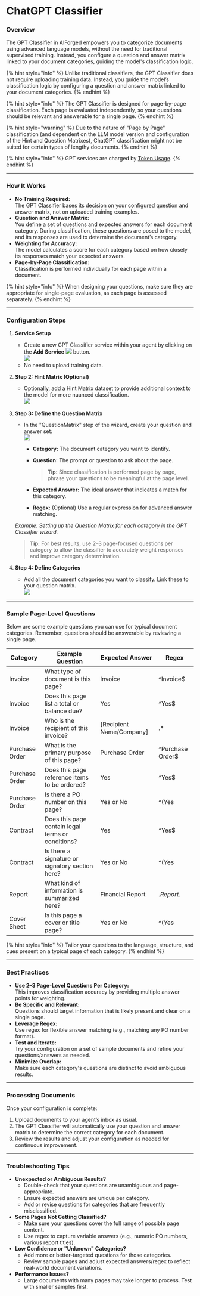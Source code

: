 # ChatGPT Classifier

### Overview

The GPT Classifier in AIForged empowers you to categorize documents using advanced language models, without the need for traditional supervised training. Instead, you configure a question and answer matrix linked to your document categories, guiding the model's classification logic.

{% hint style="info" %}
Unlike traditional classifiers, the GPT Classifier does not require uploading training data. Instead, you guide the model’s classification logic by configuring a question and answer matrix linked to your document categories.
{% endhint %}

{% hint style="info" %}
The GPT Classifier is designed for page-by-page classification. Each page is evaluated independently, so your questions should be relevant and answerable for a single page.
{% endhint %}

{% hint style="warning" %}
Due to the nature of "Page by Page" classification (and dependent on the LLM model version and configuration of the Hint and Question Matrixes), ChatGPT classification might not be suited for certain types of lengthy documents.
{% endhint %}

{% hint style="info" %}
GPT services are charged by [Token Usage](https://platform.openai.com/tokenizer).
{% endhint %}

***

### How It Works

* **No Training Required:**\
  The GPT Classifier bases its decision on your configured question and answer matrix, not on uploaded training examples.
* **Question and Answer Matrix:**\
  You define a set of questions and expected answers for each document category. During classification, these questions are posed to the model, and its responses are used to determine the document’s category.
* **Weighting for Accuracy:**\
  The model calculates a score for each category based on how closely its responses match your expected answers.
* **Page-by-Page Classification:**\
  Classification is performed individually for each page within a document.

{% hint style="info" %}
When designing your questions, make sure they are appropriate for single-page evaluation, as each page is assessed separately.
{% endhint %}

***

### Configuration Steps

1. **Service Setup**
   * Create a new GPT Classifier service within your agent by clicking on the **Add Service** ![](<(../../assets/image (26) (1).png>) button.\
     ![](<(../../assets/image (27) (1).png>)
   * No need to upload training data.
2. **Step 2: Hint Matrix (Optional)**
   * Optionally, add a Hint Matrix dataset to provide additional context to the model for more nuanced classification.\
     ![](<(../../assets/image (28) (1).png>)
3.  **Step 3: Define the Question Matrix**

    * In the "QuestionMatrix" step of the wizard, create your question and answer set:\
      ![](<(../../assets/GPT Classifier.png>)
      * **Category:** The document category you want to identify.
      *   **Question:** The prompt or question to ask about the page.

          > **Tip:** Since classification is performed page by page, phrase your questions to be meaningful at the page level.
      * **Expected Answer:** The ideal answer that indicates a match for this category.
      * **Regex:** (Optional) Use a regular expression for advanced answer matching.

    &#x20;_Example: Setting up the Question Matrix for each category in the GPT Classifier wizard._

    > **Tip:** For best results, use 2–3 page-focused questions per category to allow the classifier to accurately weight responses and improve category determination.
4. **Step 4: Define Categories**
   * Add all the document categories you want to classify. Link these to your question matrix.\
     ![](<(../../assets/image (29) (1).png>)

***

### Sample Page-Level Questions

Below are some example questions you can use for typical document categories. Remember, questions should be answerable by reviewing a single page.

| Category       | Example Question                                  | Expected Answer           | Regex            |
| -------------- | ------------------------------------------------- | ------------------------- | ---------------- |
| Invoice        | What type of document is this page?               | Invoice                   | ^Invoice$        |
| Invoice        | Does this page list a total or balance due?       | Yes                       | ^Yes$            |
| Invoice        | Who is the recipient of this invoice?             | \[Recipient Name/Company] | .\*              |
| Purchase Order | What is the primary purpose of this page?         | Purchase Order            | ^Purchase Order$ |
| Purchase Order | Does this page reference items to be ordered?     | Yes                       | ^Yes$            |
| Purchase Order | Is there a PO number on this page?                | Yes or No                 | ^(Yes            |
| Contract       | Does this page contain legal terms or conditions? | Yes                       | ^Yes$            |
| Contract       | Is there a signature or signatory section here?   | Yes or No                 | ^(Yes            |
| Report         | What kind of information is summarized here?      | Financial Report          | ._Report._       |
| Cover Sheet    | Is this page a cover or title page?               | Yes or No                 | ^(Yes            |

{% hint style="info" %}
Tailor your questions to the language, structure, and cues present on a typical page of each category.
{% endhint %}

***

### Best Practices

* **Use 2–3 Page-Level Questions Per Category:**\
  This improves classification accuracy by providing multiple answer points for weighting.
* **Be Specific and Relevant:**\
  Questions should target information that is likely present and clear on a single page.
* **Leverage Regex:**\
  Use regex for flexible answer matching (e.g., matching any PO number format).
* **Test and Iterate:**\
  Try your configuration on a set of sample documents and refine your questions/answers as needed.
* **Minimize Overlap:**\
  Make sure each category's questions are distinct to avoid ambiguous results.

***

### Processing Documents

Once your configuration is complete:

1. Upload documents to your agent’s inbox as usual.
2. The GPT Classifier will automatically use your question and answer matrix to determine the correct category for each document.
3. Review the results and adjust your configuration as needed for continuous improvement.

***

### Troubleshooting Tips

* **Unexpected or Ambiguous Results?**
  * Double-check that your questions are unambiguous and page-appropriate.
  * Ensure expected answers are unique per category.
  * Add or revise questions for categories that are frequently misclassified.
* **Some Pages Not Getting Classified?**
  * Make sure your questions cover the full range of possible page content.
  * Use regex to capture variable answers (e.g., numeric PO numbers, various report titles).
* **Low Confidence or "Unknown" Categories?**
  * Add more or better-targeted questions for those categories.
  * Review sample pages and adjust expected answers/regex to reflect real-world document variations.
* **Performance Issues?**
  * Large documents with many pages may take longer to process. Test with smaller samples first.

